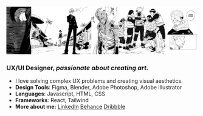 ![My Banner](https://raw.githubusercontent.com/yakeenkapali/yakeenkapali/main/img/banner.png)


### UX/UI Designer, *passionate about creating art.*

- I love solving complex UX problems and creating visual aesthetics.
- **Design Tools**: Figma, Blender, Adobe Photoshop, Adobe Illustrator
- **Languages**: Javascript, HTML, CSS
- **Frameworks**: React, Tailwind
- **More about me:**
[LinkedIn](https://linkedin.com/in/yakeenkapali)
[Behance](https://behance.com/yakeenkapali)
[Dribbble](https://dribbble.com/yakeenkapali)
